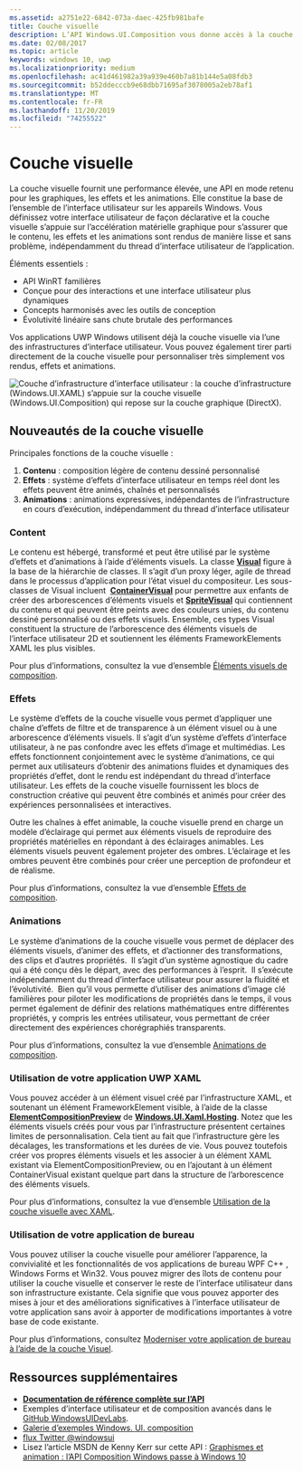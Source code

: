 ```yaml
---
ms.assetid: a2751e22-6842-073a-daec-425fb981bafe
title: Couche visuelle
description: L’API Windows.UI.Composition vous donne accès à la couche de composition comprise entre la couche d’infrastructure (XAML) et la couche graphique (DirectX).
ms.date: 02/08/2017
ms.topic: article
keywords: windows 10, uwp
ms.localizationpriority: medium
ms.openlocfilehash: ac41d461982a39a939e460b7a81b144e5a08fdb3
ms.sourcegitcommit: b52ddecccb9e68dbb71695af3078005a2eb78af1
ms.translationtype: MT
ms.contentlocale: fr-FR
ms.lasthandoff: 11/20/2019
ms.locfileid: "74255522"
---
```

# <a name="visual-layer"></a>Couche visuelle

La couche visuelle fournit une performance élevée, une API en mode retenu pour les graphiques, les effets et les animations. Elle constitue la base de l’ensemble de l’interface utilisateur sur les appareils Windows. Vous définissez votre interface utilisateur de façon déclarative et la couche visuelle s’appuie sur l’accélération matérielle graphique pour s’assurer que le contenu, les effets et les animations sont rendus de manière lisse et sans problème, indépendamment du thread d’interface utilisateur de l’application.

Éléments essentiels :

* API WinRT familières
* Conçue pour des interactions et une interface utilisateur plus dynamiques
* Concepts harmonisés avec les outils de conception
* Évolutivité linéaire sans chute brutale des performances

Vos applications UWP Windows utilisent déjà la couche visuelle via l’une des infrastructures d’interface utilisateur. Vous pouvez également tirer parti directement de la couche visuelle pour personnaliser très simplement vos rendus, effets et animations.

![Couche d’infrastructure d’interface utilisateur : la couche d’infrastructure (Windows.UI.XAML) s’appuie sur la couche visuelle (Windows.UI.Composition) qui repose sur la couche graphique (DirectX).](images/layers-win-ui-composition.png)

## <a name="whats-in-the-visual-layer"></a>Nouveautés de la couche visuelle

Principales fonctions de la couche visuelle :

1. **Contenu** : composition légère de contenu dessiné personnalisé
1. **Effets** : système d’effets d’interface utilisateur en temps réel dont les effets peuvent être animés, chaînés et personnalisés
1. **Animations** : animations expressives, indépendantes de l’infrastructure en cours d’exécution, indépendamment du thread d’interface utilisateur

### <a name="content"></a>Content

Le contenu est hébergé, transformé et peut être utilisé par le système d’effets et d’animations à l’aide d’éléments visuels. La classe [**Visual**](https://docs.microsoft.com/uwp/api/Windows.UI.Composition.Visual) figure à la base de la hiérarchie de classes. Il s’agit d’un proxy léger, agile de thread dans le processus d’application pour l’état visuel du compositeur. Les sous-classes de Visual incluent  [**ContainerVisual**](https://docs.microsoft.com/uwp/api/Windows.UI.Composition.ContainerVisual) pour permettre aux enfants de créer des arborescences d’éléments visuels et [**SpriteVisual**](https://docs.microsoft.com/uwp/api/Windows.UI.Composition.SpriteVisual) qui contiennent du contenu et qui peuvent être peints avec des couleurs unies, du contenu dessiné personnalisé ou des effets visuels. Ensemble, ces types Visual constituent la structure de l’arborescence des éléments visuels de l’interface utilisateur 2D et soutiennent les éléments FrameworkElements XAML les plus visibles.

Pour plus d’informations, consultez la vue d’ensemble [Éléments visuels de composition](composition-visual-tree.md).

### <a name="effects"></a>Effets

Le système d’effets de la couche visuelle vous permet d’appliquer une chaîne d’effets de filtre et de transparence à un élément visuel ou à une arborescence d’éléments visuels. Il s’agit d’un système d’effets d’interface utilisateur, à ne pas confondre avec les effets d’image et multimédias. Les effets fonctionnent conjointement avec le système d’animations, ce qui permet aux utilisateurs d’obtenir des animations fluides et dynamiques des propriétés d’effet, dont le rendu est indépendant du thread d’interface utilisateur. Les effets de la couche visuelle fournissent les blocs de construction créative qui peuvent être combinés et animés pour créer des expériences personnalisées et interactives.

Outre les chaînes à effet animable, la couche visuelle prend en charge un modèle d’éclairage qui permet aux éléments visuels de reproduire des propriétés matérielles en répondant à des éclairages animables. Les éléments visuels peuvent également projeter des ombres. L’éclairage et les ombres peuvent être combinés pour créer une perception de profondeur et de réalisme.

Pour plus d’informations, consultez la vue d’ensemble [Effets de composition](composition-effects.md).

### <a name="animations"></a>Animations

Le système d’animations de la couche visuelle vous permet de déplacer des éléments visuels, d’animer des effets, et d’actionner des transformations, des clips et d’autres propriétés.  Il s’agit d’un système agnostique du cadre qui a été conçu dès le départ, avec des performances à l’esprit.  Il s’exécute indépendamment du thread d’interface utilisateur pour assurer la fluidité et l’évolutivité.  Bien qu’il vous permette d’utiliser des animations d’image clé familières pour piloter les modifications de propriétés dans le temps, il vous permet également de définir des relations mathématiques entre différentes propriétés, y compris les entrées utilisateur, vous permettant de créer directement des expériences chorégraphiés transparents.

Pour plus d’informations, consultez la vue d’ensemble [Animations de composition](composition-animation.md).

### <a name="working-with-your-xaml-uwp-app"></a>Utilisation de votre application UWP XAML

Vous pouvez accéder à un élément visuel créé par l’infrastructure XAML, et soutenant un élément FrameworkElement visible, à l’aide de la classe [**ElementCompositionPreview**](https://docs.microsoft.com/uwp/api/Windows.UI.Xaml.Hosting.ElementCompositionPreview) de [**Windows.UI.Xaml.Hosting**](https://docs.microsoft.com/uwp/api/Windows.UI.Xaml.Hosting). Notez que les éléments visuels créés pour vous par l’infrastructure présentent certaines limites de personnalisation. Cela tient au fait que l’infrastructure gère les décalages, les transformations et les durées de vie. Vous pouvez toutefois créer vos propres éléments visuels et les associer à un élément XAML existant via ElementCompositionPreview, ou en l’ajoutant à un élément ContainerVisual existant quelque part dans la structure de l’arborescence des éléments visuels.

Pour plus d’informations, consultez la vue d’ensemble [Utilisation de la couche visuelle avec XAML](using-the-visual-layer-with-xaml.md).

### <a name="working-with-your-desktop-app"></a>Utilisation de votre application de bureau

Vous pouvez utiliser la couche visuelle pour améliorer l’apparence, la convivialité et les fonctionnalités de vos applications de bureau WPF C++ , Windows Forms et Win32. Vous pouvez migrer des îlots de contenu pour utiliser la couche visuelle et conserver le reste de l’interface utilisateur dans son infrastructure existante. Cela signifie que vous pouvez apporter des mises à jour et des améliorations significatives à l’interface utilisateur de votre application sans avoir à apporter de modifications importantes à votre base de code existante.

Pour plus d’informations, consultez [Moderniser votre application de bureau à l’aide de la couche Visuel](/windows/apps/desktop/modernize/visual-layer-in-desktop-apps).

## <a name="additional-resources"></a>Ressources supplémentaires

* [**Documentation de référence complète sur l’API**](https://docs.microsoft.com/uwp/api/Windows.UI.Composition)
* Exemples d’interface utilisateur et de composition avancés dans le [GitHub WindowsUIDevLabs](https://github.com/microsoft/WindowsCompositionSamples).
* [Galerie d’exemples Windows. UI. composition](https://www.microsoft.com/store/apps/9pp1sb5wgnww)
* [flux Twitter @windowsui](https://twitter.com/windowsui)
* Lisez l’article MSDN de Kenny Kerr sur cette API : [Graphismes et animation : l’API Composition Windows passe à Windows 10](https://msdn.microsoft.com/magazine/mt590968)
